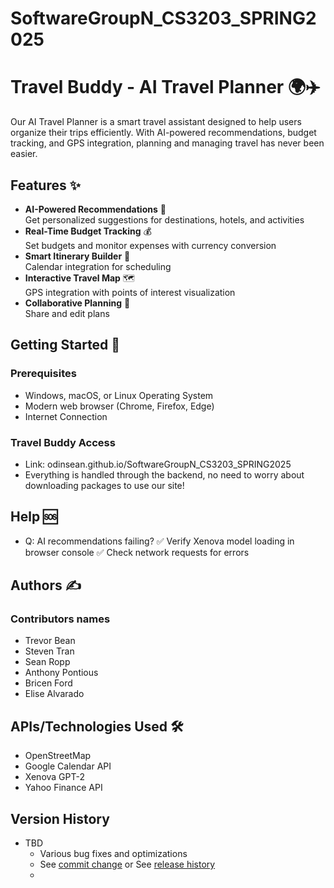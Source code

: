 # SoftwareGroupN_CS3203_SPRING2025
# Travel Buddy - AI Travel Planner 🌍✈️

Our AI Travel Planner is a smart travel assistant designed to help users organize their trips efficiently. With AI-powered recommendations, budget tracking, and GPS integration, planning and managing travel has never been easier.

## Features ✨

- **AI-Powered Recommendations** 🤖  
  Get personalized suggestions for destinations, hotels, and activities
- **Real-Time Budget Tracking** 💰  
  Set budgets and monitor expenses with currency conversion
- **Smart Itinerary Builder** 📅  
  Calendar integration for scheduling
- **Interactive Travel Map** 🗺️  
  GPS integration with points of interest visualization
- **Collaborative Planning** 👥  
  Share and edit plans 

## Getting Started 🚀

### Prerequisites

- Windows, macOS, or Linux Operating System
- Modern web browser (Chrome, Firefox, Edge)
- Internet Connection

### Travel Buddy Access 

- Link: odinsean.github.io/SoftwareGroupN_CS3203_SPRING2025
- Everything is handled through the backend, no need to worry about downloading packages to use our site!

## Help 🆘

- Q: AI recommendations failing?
✅ Verify Xenova model loading in browser console
✅ Check network requests for errors

## Authors ✍️

### Contributors names 

- Trevor Bean <br />
- Steven Tran <br />
- Sean Ropp <br />
- Anthony Pontious <br />
- Bricen Ford <br />
- Elise Alvarado <br />

## APIs/Technologies Used 🛠️
                               
- OpenStreetMap	      
- Google Calendar API	        	
- Xenova GPT-2	        	            
- Yahoo Finance API	            

## Version History

* TBD
    * Various bug fixes and optimizations
    * See [commit change]() or See [release history]()
    * 
